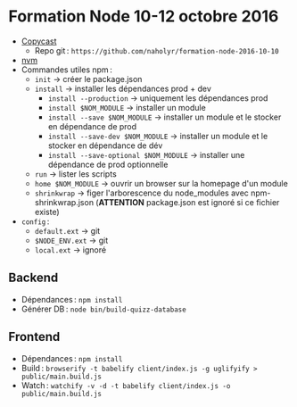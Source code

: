 # Formation Node 10-12 octobre 2016

* [Copycast](http://192.168.230.219:42000/)
  * Repo git : `https://github.com/naholyr/formation-node-2016-10-10`
* [nvm](https://github.com/creationix/nvm)
* Commandes utiles npm :
  * `init` → créer le package.json
  * `install` → installer les dépendances prod + dev
    * `install --production` → uniquement les dépendances prod
    * `install $NOM_MODULE` → installer un module
    * `install --save $NOM_MODULE` → installer un module et le stocker en dépendance de prod
    * `install --save-dev $NOM_MODULE` → installer un module et le stocker en dépendance de dév
    * `install --save-optional $NOM_MODULE` → installer une dépendance de prod optionnelle
  * `run` → lister les scripts
  * `home $NOM_MODULE` → ouvrir un browser sur la homepage d'un module
  * `shrinkwrap` → figer l'arborescence du node_modules avec npm-shrinkwrap.json (**ATTENTION** package.json est ignoré si ce fichier existe)
* `config` :
  * `default.ext` → git
  * `$NODE_ENV.ext` → git
  * `local.ext` → ignoré


## Backend

* Dépendances : `npm install`
* Générer DB : `node bin/build-quizz-database`

## Frontend

* Dépendances : `npm install`
* Build : `browserify -t babelify client/index.js -g uglifyify > public/main.build.js`
* Watch : `watchify -v -d -t babelify client/index.js -o public/main.build.js`
